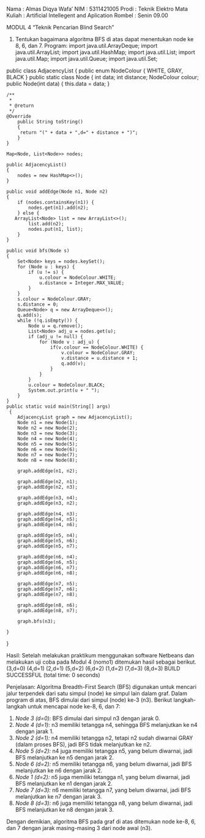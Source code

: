 Nama		: Almas Diqya Wafa’
NIM		: 5311421005
Prodi		: Teknik Elektro
Mata Kuliah	: Artificial Intellegent and Aplication
Rombel	: Senin 09.00

MODUL 4
“Teknik Pencarian Blind Search”

1.	Tentukan bagaimana algoritma BFS di atas dapat menentukan node ke 8, 6, dan 7.
Program:
import java.util.ArrayDeque; 
import java.util.ArrayList; 
import java.util.HashMap; 
import java.util.List; 
import java.util.Map; 
import java.util.Queue; 
import java.util.Set; 

public class AdjacencyList 
{ 
public enum NodeColour { WHITE, GRAY, BLACK } 
public static class Node 
{ 
int data; 
int distance; 
NodeColour colour; 
public Node(int data) 
{ 
            this.data = data; 
        } 
        
    /**
     *
     * @return
     */
    @Override
        public String toString() 
        { 
         return "(" + data + ",d=" + distance + ")"; 
        } 
    } 
    
    Map<Node, List<Node>> nodes; 
 
    public AdjacencyList() 
    { 
        nodes = new HashMap<>(); 
    } 
    
    public void addEdge(Node n1, Node n2) 
    { 
        if (nodes.containsKey(n1)) { 
            nodes.get(n1).add(n2); 
        } else { 
       ArrayList<Node> list = new ArrayList<>(); 
            list.add(n2); 
            nodes.put(n1, list); 
        } 
    } 
    
    public void bfs(Node s) 
    { 
        Set<Node> keys = nodes.keySet(); 
        for (Node u : keys) { 
            if (u != s) { 
                u.colour = NodeColour.WHITE; 
                u.distance = Integer.MAX_VALUE; 
            } 
        } 
        s.colour = NodeColour.GRAY; 
        s.distance = 0; 
        Queue<Node> q = new ArrayDeque<>(); 
        q.add(s); 
        while (!q.isEmpty()) { 
            Node u = q.remove(); 
            List<Node> adj_u = nodes.get(u); 
            if (adj_u != null) { 
                for (Node v : adj_u) { 
                    if(v.colour == NodeColour.WHITE) { 
                        v.colour = NodeColour.GRAY; 
                        v.distance = u.distance + 1; 
                        q.add(v); 
                    } 
                } 
            } 
            u.colour = NodeColour.BLACK; 
            System.out.print(u + " "); 
        } 
    } 
    public static void main(String[] args)
     { 
        AdjacencyList graph = new AdjacencyList(); 
        Node n1 = new Node(1); 
        Node n2 = new Node(2); 
        Node n3 = new Node(3); 
        Node n4 = new Node(4); 
        Node n5 = new Node(5); 
        Node n6 = new Node(6); 
        Node n7 = new Node(7); 
        Node n8 = new Node(8); 
        
        graph.addEdge(n1, n2); 
        
        graph.addEdge(n2, n1); 
        graph.addEdge(n2, n3); 
        
        graph.addEdge(n3, n4); 
        graph.addEdge(n3, n2); 
        
        graph.addEdge(n4, n3); 
        graph.addEdge(n4, n5); 
        graph.addEdge(n4, n6); 
        
        graph.addEdge(n5, n4); 
        graph.addEdge(n5, n6); 
        graph.addEdge(n5, n7); 
        
        graph.addEdge(n6, n4); 
        graph.addEdge(n6, n5); 
        graph.addEdge(n6, n7); 
        graph.addEdge(n6, n8); 
        
        graph.addEdge(n7, n5); 
        graph.addEdge(n7, n6); 
        graph.addEdge(n7, n8); 
        
        graph.addEdge(n8, n6); 
        graph.addEdge(n8, n7); 
        
        graph.bfs(n3); 
 
    } 
}

Hasil:
Setelah melakukan praktikum menggunakan software Netbeans dan melakukan uji coba pada Modul 4 (nomo1) ditemukan hasil sebagai berikut.
(3,d=0) (4,d=1) (2,d=1) (5,d=2) (6,d=2) (1,d=2) (7,d=3) (8,d=3) BUILD SUCCESSFUL (total time: 0 seconds)

Penjelasan:
Algoritma Breadth-First Search (BFS) digunakan untuk mencari jalur terpendek dari satu simpul (node) ke simpul lain dalam graf. Dalam program di atas, BFS dimulai dari simpul (node) ke-3 (n3). Berikut langkah-langkah untuk mencapai node ke-8, 6, dan 7:

1. *Node 3 (d=0):* BFS dimulai dari simpul n3 dengan jarak 0.
2. *Node 4 (d=1):* n3 memiliki tetangga n4, sehingga BFS melanjutkan ke n4 dengan jarak 1.
3. *Node 2 (d=1):* n4 memiliki tetangga n2, tetapi n2 sudah diwarnai GRAY (dalam proses BFS), jadi BFS tidak melanjutkan ke n2.
4. *Node 5 (d=2):* n4 juga memiliki tetangga n5, yang belum diwarnai, jadi BFS melanjutkan ke n5 dengan jarak 2.
5. *Node 6 (d=2):* n5 memiliki tetangga n6, yang belum diwarnai, jadi BFS melanjutkan ke n6 dengan jarak 2.
6. *Node 1 (d=2):* n5 juga memiliki tetangga n1, yang belum diwarnai, jadi BFS melanjutkan ke n1 dengan jarak 2.
7. *Node 7 (d=3):* n6 memiliki tetangga n7, yang belum diwarnai, jadi BFS melanjutkan ke n7 dengan jarak 3.
8. *Node 8 (d=3):* n6 juga memiliki tetangga n8, yang belum diwarnai, jadi BFS melanjutkan ke n8 dengan jarak 3.

Dengan demikian, algoritma BFS pada graf di atas ditemukan node ke-8, 6, dan 7 dengan jarak masing-masing 3 dari node awal (n3).


